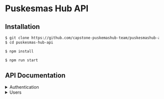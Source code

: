 # Puskesmas Hub API

## Installation

```bash
$ git clone https://github.com/capstone-puskemashub-team/puskesmashub-api.git
$ cd puskesmas-hub-api
```

```bash
$ npm install
```

```bash
$ npm run start
```

## API Documentation

<!-- create dropdown -->
<details>
<summary>Authentication</summary>

### Authentication

#### Signup

| Parameter | Type     | Description |
| :-------- | :------- | :---------- |
| `username`    | `string` | **Required**. |
| `password`| `string` | **Required**. |
| `firstname`| `string` | **Required**. |
| `lastname`| `string` | **Required**. |
| `telephone`| `string` | **Required**. |

<!-- example -->
**Request**

```http
POST /api/auth/singup
```

```json
{
  "username": "user",
  "password": "password",
  "firstname": "user",
  "lastname": "user",
  "telephone": "08123456789"
}
```

**Response**
```json
{
    "status": "success",
    "message": "User was registered successfully!",
    "data": {
        "user": {
            "userId": "6039f0ca-5c5a-4e42-b978-6dde6fa446e8",
            "username": "admin",
            "roles": [
                "staff"
            ]
        },
        "token": "eyJhbGciOiJIUzI1NiIsInR5cCI6IkpXVCJ9.eyJ1c2VySWQiOiI2MDM5ZjBjYS01YzVhLTRlNDItYjk3OC02ZGRlNmZhNDQ2ZTgiLCJ1c2VybmFtZSI6ImFkbWluIiwicm9sZXMiOlsic3RhZmYiXSwiaWF0IjoxNjg2NTU4MjkyLCJleHAiOjE2ODY2NDQ2OTJ9.-lWgtEWh329Y51565w-ZFW5JN1jP9RkIaygiLYFchuw"
    }
}
```

#### Signin

| Parameter | Type     | Description |
| :-------- | :------- | :---------- |
| `username`    | `string` | **Required**. |
| `password`| `string` | **Required**. |

<!-- example -->
**Request**

```http
POST /api/auth/singin
```

```json
{
  "username": "user",
  "password": "password"
}
```

**Response**

```json
{
    "status": "success",
    "message": "Login successful!",
    "data": {
        "user": {
            "userId": "6039f0ca-5c5a-4e42-b978-6dde6fa446e8",
            "username": "admin",
            "roles": [
                "staff"
            ]
        },
        "token": "eyJhbGciOiJIUzI1NiIsInR5cCI6IkpXVCJ9.eyJ1c2VySWQiOiI2MDM5ZjBjYS01YzVhLTRlNDItYjk3OC02ZGRlNmZhNDQ2ZTgiLCJ1c2VybmFtZSI6ImFkbWluIiwicm9sZXMiOlsic3RhZmYiXSwiaWF0IjoxNjg2NTU4NDY1LCJleHAiOjE2ODY2NDQ4NjV9.Oy6FMC9KO0TwttulwUzuGlwPHqFb1DjLv6OwX2RouVM"
    }
}
```

#### Signout

<!-- Example -->

**Request**

```http
POST /api/auth/signout
```

**Response**

```json
{
    "status": "success",
    "message": "User was signed out successfully!"
}
```

</details>

<details>
<summary>Users</summary>

### Users

#### Get all users

<!-- Example -->

**Request**

```http
GET /api/users
```

</details>
